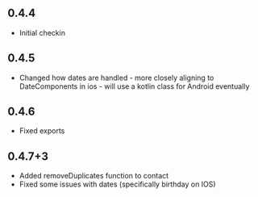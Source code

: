 ## 0.4.4

* Initial checkin

## 0.4.5 

* Changed how dates are handled - more closely aligning to DateComponents in ios - will use a kotlin class
for Android eventually

## 0.4.6
 
* Fixed exports

## 0.4.7+3

* Added removeDuplicates function to contact
* Fixed some issues with dates (specifically birthday on IOS)
